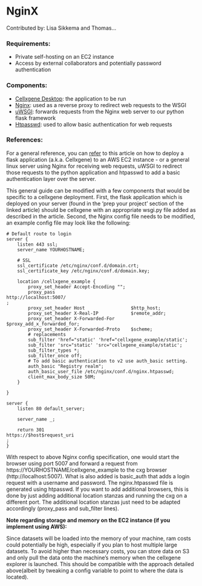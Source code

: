 # NginX

Contributed by: Lisa Sikkema and Thomas...

### Requirements:

* Private self-hosting on an EC2 instance
* Access by external collaborators and potentially password authentication

### Components:

* [Cellxgene Desktop](https://github.com/chanzuckerberg/cellxgene): the application to be run
* [Nginx](https://www.nginx.com/): used as a reverse proxy to redirect web requests to the WSGI
* [uWSGI](https://uwsgi-docs.readthedocs.io/en/latest/): forwards requests from the Nginx web server to our python flask framework
* [Htpasswd](https://httpd.apache.org/docs/2.4/programs/htpasswd.html): used to allow basic authentication for web requests

### References:

For a general reference, you can [refer](https://hackersandslackers.com/deploy-flask-uwsgi-nginx/) to this article on how to deploy a flask application \(a.k.a. Cellxgene\) to an AWS EC2 instance - or a general linux server using Nginx for receiving web requests, uWSGI to redirect those requests to the python application and htpasswd to add a basic authentication layer over the server.

This general guide can be modified with a few components that would be specific to a cellxgene deployment. First, the flask application which is deployed on your server \(found in the ‘prep your project’ section of the linked article\) should be cellxgene with an appropriate wsgi.py file added as described in the article. Second, the Nginx config file needs to be modified, an example config file may look like the following:

```text
# Default route to login
server {
    listen 443 ssl;
    server_name YOURHOSTNAME;

    # SSL
    ssl_certificate /etc/nginx/conf.d/domain.crt;
    ssl_certificate_key /etc/nginx/conf.d/domain.key;

    location /cellxgene_example {
        proxy_set_header Accept-Encoding "";
        proxy_pass                            
http://localhost:5007/
;
        proxy_set_header Host                 $http_host;
        proxy_set_header X-Real-IP            $remote_addr;
        proxy_set_header X-Forwarded-For      $proxy_add_x_forwarded_for;
        proxy_set_header X-Forwarded-Proto    $scheme;
        # replacements
        sub_filter 'href="static' 'href="cellxgene_example/static';
        sub_filter 'src="static' 'src="cellxgene_example/static';
        sub_filter_types *;
        sub_filter_once off;
        # To add basic authentication to v2 use auth_basic setting.
        auth_basic "Registry realm";
        auth_basic_user_file /etc/nginx/conf.d/nginx.htpasswd;
        client_max_body_size 50M;
    }
   
}

server {
    listen 80 default_server;

    server_name _;

    return 301 
https://$host$request_uri
;
}
```

With respect to above Nginx config specification, one would start the browser using port 5007 and forward a request from https://YOURHOSTNAME/cellxgene\_example to the cxg browser \(http://localhost:5007\). What is also added is basic\_auth that adds a login request with a username and password. The nginx.htpasswd file is generated using htpasswd. If you want to add additional browsers, this is done by just adding additional location stanzas and running the cxg on a different port. The additional location stanzas just need to be adapted accordingly \(proxy\_pass and sub\_filter lines\).

**Note regarding storage and memory on the EC2 instance \(if you implement using AWS\):**

Since datasets will be loaded into the memory of your machine, ram costs could potentially be high, especially if you plan to host multiple large datasets. To avoid higher than necessary costs, you can store data on S3 and only pull the data onto the machine’s memory when the cellxgene explorer is launched. This should be compatible with the approach detailed above\(albeit by tweaking a config variable to point to where the data is located\).

